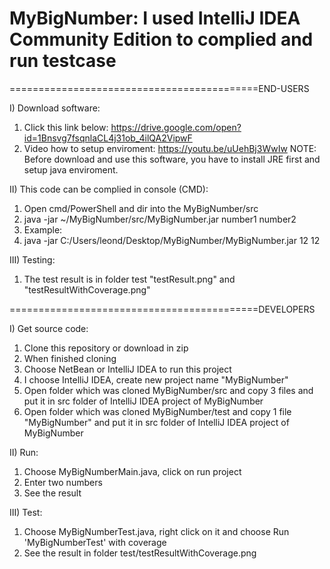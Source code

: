 # MyBigNumber: I used IntelliJ IDEA Community Edition to complied and run testcase
===========================================END-USERS

I) Download software:
1) Click this link below:
   https://drive.google.com/open?id=1Bnsvg7fsqnlaCL4j31ob_4ilQA2VipwF
2) Video how to setup enviroment:
   https://youtu.be/uUehBj3WwIw
NOTE: Before download and use this software, you have to install JRE first and setup java enviroment.


II) This code can be complied in console (CMD): 
1) Open cmd/PowerShell and dir into the MyBigNumber/src
2) java -jar ~/MyBigNumber/src/MyBigNumber.jar number1 number2
3) Example:
4) java -jar C:/Users/leond/Desktop/MyBigNumber/MyBigNumber.jar 12 12

III) Testing:
1) The test result is in folder test "testResult.png" and "testResultWithCoverage.png"



===========================================DEVELOPERS


I) Get source code:
1) Clone this repository or download in zip
2) When finished cloning
3) Choose NetBean or IntelliJ IDEA to run this project
4) I choose IntelliJ IDEA, create new project name "MyBigNumber"
4) Open folder which was cloned MyBigNumber/src and copy 3 files and put it in src folder of IntelliJ IDEA project of MyBigNumber
5) Open folder which was cloned MyBigNumber/test and copy 1 file "MyBigNumber" and put it in src folder of IntelliJ IDEA project of MyBigNumber

II) Run:
1) Choose MyBigNumberMain.java, click on run project
2) Enter two numbers
3) See the result

III) Test:
1) Choose MyBigNumberTest.java, right click on it and choose Run 'MyBigNumberTest' with coverage
2) See the result in folder test/testResultWithCoverage.png

